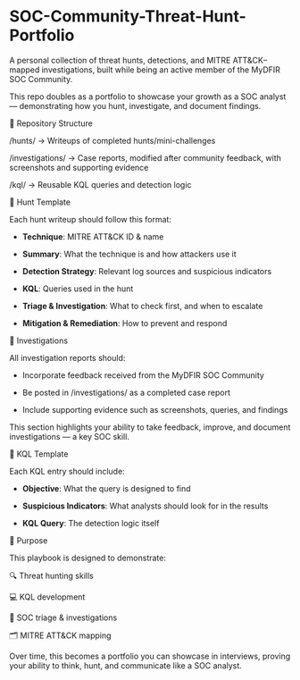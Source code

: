 # SOC-Community-Threat-Hunt-Portfolio

A personal collection of threat hunts, detections, and MITRE ATT&CK–mapped investigations, built while being an active member of the MyDFIR SOC Community.

This repo doubles as a portfolio to showcase your growth as a SOC analyst — demonstrating how you hunt, investigate, and document findings.

📂 Repository Structure

/hunts/ → Writeups of completed hunts/mini-challenges

/investigations/ → Case reports, modified after community feedback, with screenshots and supporting evidence

/kql/ → Reusable KQL queries and detection logic

🧩 Hunt Template

Each hunt writeup should follow this format:

- **Technique**: MITRE ATT&CK ID & name

- **Summary**: What the technique is and how attackers use it

- **Detection Strategy**: Relevant log sources and suspicious indicators

- **KQL**: Queries used in the hunt

- **Triage & Investigation**: What to check first, and when to escalate

- **Mitigation & Remediation**: How to prevent and respond

🧾 Investigations

All investigation reports should:

- Incorporate feedback received from the MyDFIR SOC Community

- Be posted in /investigations/ as a completed case report

- Include supporting evidence such as screenshots, queries, and findings

This section highlights your ability to take feedback, improve, and document investigations — a key SOC skill.

📑 KQL Template

Each KQL entry should include:

- **Objective**: What the query is designed to find

- **Suspicious Indicators**: What analysts should look for in the results

- **KQL Query**: The detection logic itself

🎯 Purpose

This playbook is designed to demonstrate:

🔍 Threat hunting skills

💻 KQL development

📝 SOC triage & investigations

🗂️ MITRE ATT&CK mapping

Over time, this becomes a portfolio you can showcase in interviews, proving your ability to think, hunt, and communicate like a SOC analyst.
